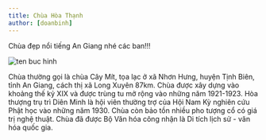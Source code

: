 ```yaml
---
title: Chùa Hòa Thạnh
author: [doanbinh]
---
```


Chùa đẹp nổi tiếng An Giang nhé các ban!!!

![ten buc hinh](https://mytourcdn.com/upload_images/Image/dunghuynh/ph%C3%BA%20qu%E1%BB%91c/426-Chua%20Hoa%20Thanh%202006.jpg "ten buc hinh")

Chùa thường gọi là chùa Cây Mít, tọa lạc ở xã Nhơn Hưng, huyện Tịnh Biên, tỉnh An Giang, cách thị xã Long Xuyên 87km. Chùa được xây dựng vào khoảng thế kỷ XIX và được trùng tu mở rộng vào những năm 1921-1923. Hòa thượng trụ trì Diên Minh là hội viên thường trợ của Hội Nam Kỳ nghiên cứu Phật học vào những năm 1930. Chùa còn bảo tồn nhiều pho tượng cổ có giá trị nghệ thuật. Chùa đã được Bộ Văn hóa công nhận là Di tích lịch sử - văn hóa quốc gia.